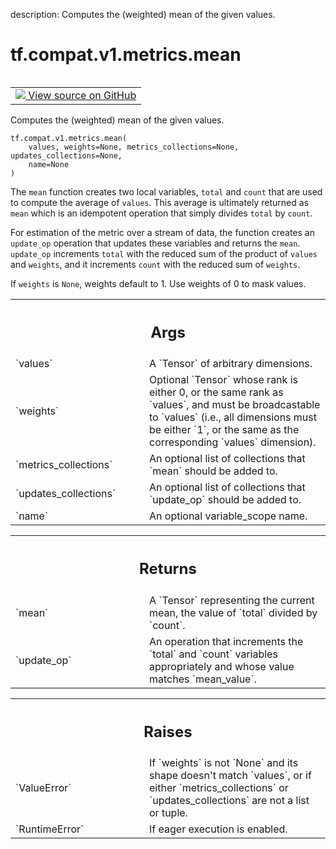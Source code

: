 description: Computes the (weighted) mean of the given values.

<div itemscope itemtype="http://developers.google.com/ReferenceObject">
<meta itemprop="name" content="tf.compat.v1.metrics.mean" />
<meta itemprop="path" content="Stable" />
</div>

# tf.compat.v1.metrics.mean

<!-- Insert buttons and diff -->

<table class="tfo-notebook-buttons tfo-api nocontent" align="left">
<td>
  <a target="_blank" href="https://github.com/tensorflow/tensorflow/blob/r2.4/tensorflow/python/ops/metrics_impl.py#L315-L393">
    <img src="https://www.tensorflow.org/images/GitHub-Mark-32px.png" />
    View source on GitHub
  </a>
</td>
</table>



Computes the (weighted) mean of the given values.

<pre class="devsite-click-to-copy prettyprint lang-py tfo-signature-link">
<code>tf.compat.v1.metrics.mean(
    values, weights=None, metrics_collections=None, updates_collections=None,
    name=None
)
</code></pre>



<!-- Placeholder for "Used in" -->

The `mean` function creates two local variables, `total` and `count`
that are used to compute the average of `values`. This average is ultimately
returned as `mean` which is an idempotent operation that simply divides
`total` by `count`.

For estimation of the metric over a stream of data, the function creates an
`update_op` operation that updates these variables and returns the `mean`.
`update_op` increments `total` with the reduced sum of the product of `values`
and `weights`, and it increments `count` with the reduced sum of `weights`.

If `weights` is `None`, weights default to 1. Use weights of 0 to mask values.

<!-- Tabular view -->
 <table class="responsive fixed orange">
<colgroup><col width="214px"><col></colgroup>
<tr><th colspan="2"><h2 class="add-link">Args</h2></th></tr>

<tr>
<td>
`values`
</td>
<td>
A `Tensor` of arbitrary dimensions.
</td>
</tr><tr>
<td>
`weights`
</td>
<td>
Optional `Tensor` whose rank is either 0, or the same rank as
`values`, and must be broadcastable to `values` (i.e., all dimensions must
be either `1`, or the same as the corresponding `values` dimension).
</td>
</tr><tr>
<td>
`metrics_collections`
</td>
<td>
An optional list of collections that `mean`
should be added to.
</td>
</tr><tr>
<td>
`updates_collections`
</td>
<td>
An optional list of collections that `update_op`
should be added to.
</td>
</tr><tr>
<td>
`name`
</td>
<td>
An optional variable_scope name.
</td>
</tr>
</table>



<!-- Tabular view -->
 <table class="responsive fixed orange">
<colgroup><col width="214px"><col></colgroup>
<tr><th colspan="2"><h2 class="add-link">Returns</h2></th></tr>

<tr>
<td>
`mean`
</td>
<td>
A `Tensor` representing the current mean, the value of `total` divided
by `count`.
</td>
</tr><tr>
<td>
`update_op`
</td>
<td>
An operation that increments the `total` and `count` variables
appropriately and whose value matches `mean_value`.
</td>
</tr>
</table>



<!-- Tabular view -->
 <table class="responsive fixed orange">
<colgroup><col width="214px"><col></colgroup>
<tr><th colspan="2"><h2 class="add-link">Raises</h2></th></tr>

<tr>
<td>
`ValueError`
</td>
<td>
If `weights` is not `None` and its shape doesn't match `values`,
or if either `metrics_collections` or `updates_collections` are not a list
or tuple.
</td>
</tr><tr>
<td>
`RuntimeError`
</td>
<td>
If eager execution is enabled.
</td>
</tr>
</table>

